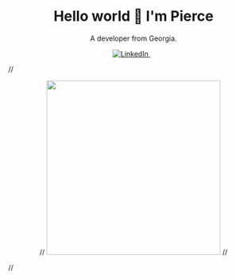 <h1 align='center'>
  Hello world 👋 I'm Pierce 
</h1>

<p align='center'>
  A developer from Georgia.
</p>

<p align='center'>
  
  <a href="https://www.linkedin.com/in/pdhammond/">
    <img alt="LinkedIn" src="https://img.shields.io/badge/linkedin%20-%230077B5.svg?&style=for-the-badge&logo=linkedin&logoColor=white"/>
  </a>&nbsp;&nbsp;
  
</p>

//<p align='center'>
//  <a href="#"><img src="https://github-readme-stats.vercel.app/api?username=pdhammond1&show_icons=true&count_private=true&theme=dark" width="350"></a>
//</p>

//<p align='center'>

<!--
**Pdhammond1/pdhammond1** is a ✨ _special_ ✨ repository because its `README.md` (this file) appears on your GitHub profile.

Here are some ideas to get you started:

- 🔭 I’m currently working on ...
- 🌱 I’m currently learning ...
- 👯 I’m looking to collaborate on ...
- 🤔 I’m looking for help with ...
- 💬 Ask me about ...
- 📫 How to reach me: ...
- 😄 Pronouns: ...
- ⚡ Fun fact: ...
-->
